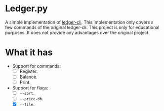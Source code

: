 # Ledger.py

A simple implementation of [ledger-cli](https://github.com/ledger/ledger). This
implementation only covers a few commands of the original ledger-cli. This
project is only for educational purposes. It does not provide any advantages
over the original project.

# What it has

- Support for commands:
    - [ ] Register.
    - [ ] Balance.
    - [ ] Print.
- Support for flags:
    - [ ] `--sort`.
    - [ ] `--price-db`.
    - [X] `--file`.
